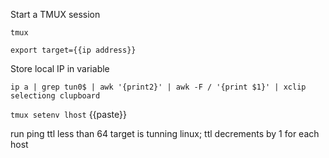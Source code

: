 Start a TMUX session

`tmux`

`export target={{ip address}}`

Store local IP in variable

`ip a | grep tun0$ | awk '{print2}' | awk -F / '{print $1}' | xclip selectiong clupboard`

`tmux setenv lhost`
{{paste}}

run ping
ttl less than 64 target is tunning linux; ttl decrements by 1 for each host

